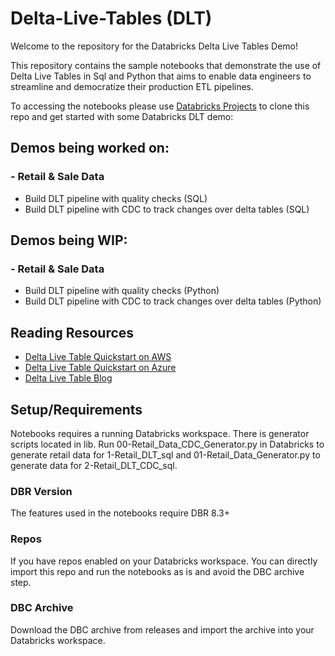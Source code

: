 # Delta-Live-Tables (DLT)

Welcome to the repository for the Databricks Delta Live Tables Demo!

This repository contains the sample notebooks that demonstrate the use of Delta Live Tables in Sql and Python that aims to enable data engineers to streamline and democratize their production ETL pipelines.

To accessing the notebooks please use [Databricks Projects](https://docs.databricks.com/repos.html) to clone this repo and get started with some Databricks DLT demo:

## Demos being worked on:

### - Retail & Sale Data
* Build DLT pipeline with quality checks (SQL)
* Build DLT pipeline with CDC to track changes over delta tables (SQL)

## Demos being WIP:

### - Retail & Sale Data
* Build DLT pipeline with quality checks (Python)
* Build DLT pipeline with CDC to track changes over delta tables (Python)


## Reading Resources

* [Delta Live Table Quickstart on AWS](https://docs.databricks.com/data-engineering/delta-live-tables/delta-live-tables-quickstart.html)
* [Delta Live Table Quickstart on Azure](https://docs.microsoft.com/en-us/azure/databricks/data-engineering/delta-live-tables/delta-live-tables-quickstart)
* [Delta Live Table Blog](https://databricks.com/discover/pages/getting-started-with-delta-live-tables)

## Setup/Requirements
Notebooks requires a running Databricks workspace. There is generator scripts located in lib. Run 00-Retail_Data_CDC_Generator.py in Databricks to generate retail data for 1-Retail_DLT_sql and 01-Retail_Data_Generator.py to generate data for 2-Retail_DLT_CDC_sql. 

### DBR Version
The features used in the notebooks require DBR 8.3+

### Repos
If you have repos enabled on your Databricks workspace. You can directly import this repo and run the notebooks as is and avoid the DBC archive step.

### DBC Archive
Download the DBC archive from releases and import the archive into your Databricks workspace.

